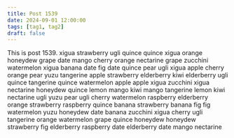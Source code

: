 ```yaml
---
title: Post 1539
date: 2024-09-01 12:00:00
tags: [tag1, tag2]
draft: false
---
```

This is post 1539.
xigua
strawberry
ugli
quince
quince
xigua
orange
honeydew
grape
date
mango
cherry
orange
nectarine
grape
zucchini
watermelon
xigua
banana
date
fig
date
quince
pear
ugli
xigua
apple
cherry
orange
pear
yuzu
tangerine
apple
strawberry
elderberry
kiwi
elderberry
ugli
quince
tangerine
quince
watermelon
apple
apple
xigua
zucchini
xigua
nectarine
honeydew
quince
lemon
mango
kiwi
mango
tangerine
lemon
kiwi
nectarine
ugli
yuzu
pear
ugli
cherry
watermelon
raspberry
elderberry
orange
strawberry
raspberry
quince
banana
strawberry
banana
fig
fig
watermelon
yuzu
honeydew
date
banana
zucchini
xigua
cherry
ugli
tangerine
orange
watermelon
grape
quince
honeydew
honeydew
strawberry
fig
elderberry
raspberry
date
elderberry
date
mango
nectarine
